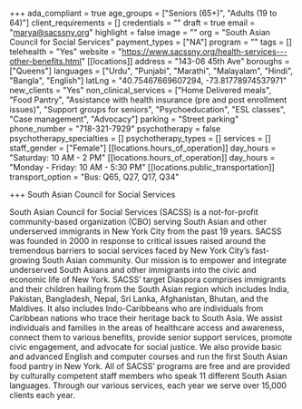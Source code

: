 +++
ada_compliant = true
age_groups = ["Seniors (65+)", "Adults (19 to 64)"]
client_requirements = []
credentials = ""
draft = true
email = "marya@sacssny.org"
highlight = false
image = ""
org = "South Asian Council for Social Services"
payment_types = ["NA"]
program = ""
tags = []
telehealth = "Yes"
website = "https://www.sacssny.org/health-services---other-benefits.html"
[[locations]]
address = "143-06 45th Ave"
boroughs = ["Queens"]
languages = ["Urdu", "Punjabi", "Marathi", "Malayalam", "Hindi", "Bangla", "English"]
latLng = "40.75467669607294, -73.81778974537971"
new_clients = "Yes"
non_clinical_services = ["Home Delivered meals", "Food Pantry", "Assistance with health insurance (pre and post enrollment issues)", "Support groups for seniors", "Psychoeducation", "ESL classes", "Case management", "Advocacy"]
parking = "Street parking"
phone_number = "718-321-7929"
psychotherapy = false
psychotherapy_specialties = []
psychotherapy_types = []
services = []
staff_gender = ["Female"]
[[locations.hours_of_operation]]
day_hours = "Saturday: 10 AM - 2 PM"
[[locations.hours_of_operation]]
day_hours = "Monday - Friday: 10 AM - 5:30 PM"
[[locations.public_transportation]]
transport_option = "Bus: Q65, Q27, Q17, Q34"

+++
South Asian Council for Social Services

  
 South Asian Council for Social Services (SACSS) is a not-for-profit community-based organization (CBO) serving South Asian and other underserved immigrants in New York City from the past 19 years. SACSS was founded in 2000 in response to critical issues raised around the tremendous barriers to social services faced by New York City’s fast-growing South Asian community. Our mission is to empower and integrate underserved South Asians and other immigrants into the civic and economic life of New York. SACSS’ target Diaspora comprises immigrants and their children hailing from the South Asian region which includes India, Pakistan, Bangladesh, Nepal, Sri Lanka, Afghanistan, Bhutan, and the Maldives. It also includes Indo-Caribbeans who are individuals from Caribbean nations who trace their heritage back to South Asia. We assist individuals and families in the areas of healthcare access and awareness, connect them to various benefits, provide senior support services, promote civic engagement, and advocate for social justice. We also provide basic and advanced English and computer courses and run the first South Asian food pantry in New York. All of SACSS’ programs are free and are provided by culturally competent staff members who speak 11 different South Asian languages. Through our various services, each year we serve over 15,000 clients each year.